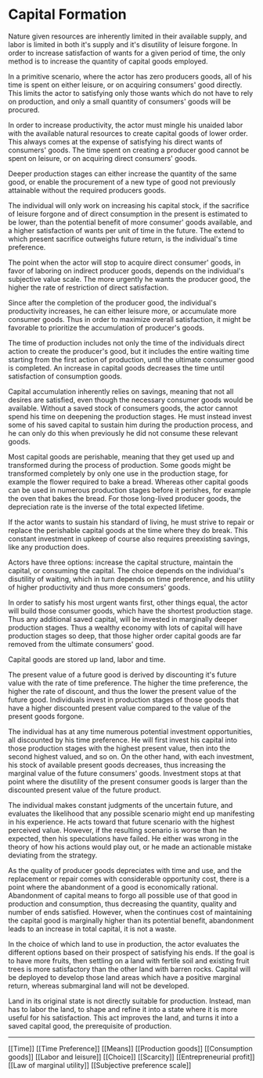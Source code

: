 # Capital Formation

Nature given resources are inherently limited in their available supply, and labor is limited in both it's supply and it's disutility of leisure forgone. In order to increase satisfaction of wants for a given period of time, the only method is to increase the quantity of capital goods employed.

In a primitive scenario, where the actor has zero producers goods, all of his time is spent on either leisure, or on acquiring consumers' good directly. This limits the actor to satisfying only those wants which do not have to rely on production, and only a small quantity of consumers' goods will be procured.

In order to increase productivity, the actor must mingle his unaided labor with the available natural resources to create capital goods of lower order. This always comes at the expense of satisfying his direct wants of consumers' goods. The time spent on creating a producer good cannot be spent on leisure, or on acquiring direct consumers' goods.

Deeper production stages can either increase the quantity of the same good, or enable the procurement of a new type of good not previously attainable without the required producers goods.

The individual will only work on increasing his capital stock, if the sacrifice of leisure forgone and of direct consumption in the present is estimated to be lower, than the potential benefit of more consumer' goods available, and a higher satisfaction of wants per unit of time in the future. The extend to which present sacrifice outweighs future return, is the individual's time preference. 

The point when the actor will stop to acquire direct consumer' goods, in favor of laboring on indirect producer goods, depends on the individual's subjective value scale. The more urgently he wants the producer good, the higher the rate of restriction of direct satisfaction.

Since after the completion of the producer good, the individual's productivity increases, he can either leisure more, or accumulate more consumer goods. Thus in order to maximize overall satisfaction, it might be favorable to prioritize the accumulation of producer's goods.

The time of production includes not only the time of the individuals direct action to create the producer's good, but it includes the entire waiting time starting from the first action of production, until the ultimate consumer good is completed. An increase in capital goods decreases the time until satisfaction of consumption goods.

Capital accumulation inherently relies on savings, meaning that not all desires are satisfied, even though the necessary consumer goods would be available. Without a saved stock of consumers goods, the actor cannot spend his time on deepening the production stages. He must instead invest some of his saved capital to sustain him during the production process, and he can only do this when previously he did not consume these relevant goods.

Most capital goods are perishable, meaning that they get used up and transformed during the process of production. Some goods might be transformed completely by only one use in the production stage, for example the flower required to bake a bread. Whereas other capital goods can be used in numerous production stages before it perishes, for example the oven that bakes the bread. For those long-lived producer goods, the depreciation rate is the inverse of the total expected lifetime.

If the actor wants to sustain his standard of living, he must strive to repair or replace the perishable capital goods at the time where they do break. This constant investment in upkeep of course also requires preexisting savings, like any production does.

Actors have three options: increase the capital structure, maintain the capital, or consuming the capital. The choice depends on the individual's disutility of waiting, which in turn depends on time preference, and his utility of higher productivity and thus more consumers' goods.

In order to satisfy his most urgent wants first, other things equal, the actor will build those consumer goods, which have the shortest production stage. Thus any additional saved capital, will be invested in marginally deeper production stages. Thus a wealthy economy with lots of capital will have production stages so deep, that those higher order capital goods are far removed from the ultimate consumers' good. 

Capital goods are stored up land, labor and time. 

The present value of a future good is derived by discounting it's future value with the rate of time preference. The higher the time preference, the higher the rate of discount, and thus the lower the present value of the future good. Individuals invest in production stages of those goods that have a higher discounted present value compared to the value of the present goods forgone.

The individual has at any time numerous potential investment opportunities, all discounted by his time preference. He will first invest his capital into those production stages with the highest present value, then into the second highest valued, and so on. On the other hand, with each investment, his stock of available present goods decreases, thus increasing the marginal value of the future consumers' goods. Investment stops at that point where the disutility of the present consumer goods is larger than the discounted present value of the future product.

The individual makes constant judgments of the uncertain future, and evaluates the likelihood that any possible scenario might end up manifesting in his experience. He acts toward that future scenario with the highest perceived value. However, if the resulting scenario is worse than he expected, then his speculations have failed. He either was wrong in the theory of how his actions would play out, or he made an actionable mistake deviating from the strategy.

As the quality of producer goods depreciates with time and use, and the replacement or repair comes with considerable opportunity cost, there is a point where the abandonment of a good is economically rational. Abandonment of capital means to forgo all possible use of that good in production and consumption, thus decreasing the quantity, quality and number of ends satisfied. However, when the continues cost of maintaining the capital good is marginally higher than its potential benefit, abandonment leads to an increase in total capital, it is not a waste.

In the choice of which land to use in production, the actor evaluates the different options based on their prospect of satisfying his ends. If the goal is to have more fruits, then settling on a land with fertile soil and existing fruit trees is more satisfactory than the other land with barren rocks. Capital will be deployed to develop those land areas which have a positive marginal return, whereas submarginal land will not be developed.

Land in its original state is not directly suitable for production. Instead, man has to labor the land, to shape and refine it into a state where it is more useful for his satisfaction. This act improves the land, and turns it into a saved capital good, the prerequisite of production.

---
[[Time]]
[[Time Preference]]
[[Means]]
[[Production goods]]
[[Consumption goods]]
[[Labor and leisure]]
[[Choice]]
[[Scarcity]]
[[Entrepreneurial profit]]
[[Law of marginal utility]]
[[Subjective preference scale]]
